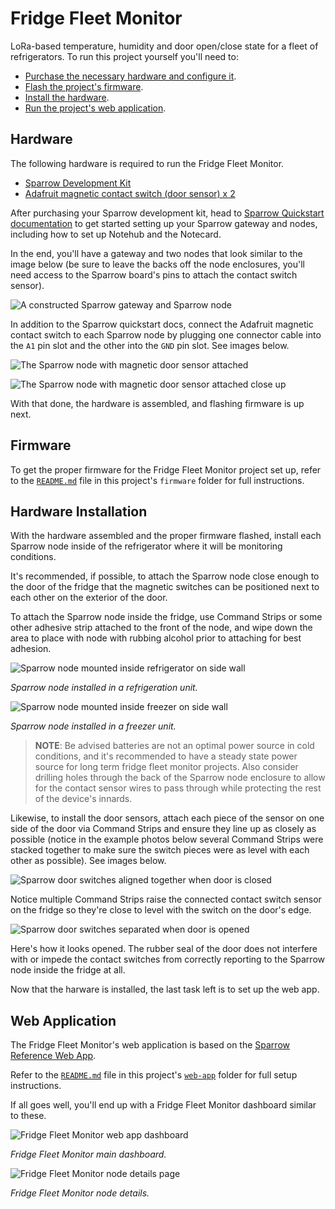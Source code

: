 # Fridge Fleet Monitor

LoRa-based temperature, humidity and door open/close state for a fleet of refrigerators. To run this project yourself you'll need to:

* [Purchase the necessary hardware and configure it](#hardware).
* [Flash the project's firmware](#firmware).
* [Install the hardware](#hardware-installation).
* [Run the project's web application](#web-application).

## Hardware 

The following hardware is required to run the Fridge Fleet Monitor.

* [Sparrow Development Kit](https://shop.blues.io/products/sparrow-dev-kit)
* [Adafruit magnetic contact switch (door sensor) x 2](https://www.adafruit.com/product/375)

After purchasing your Sparrow development kit, head to [Sparrow Quickstart documentation](https://dev.blues.io/quickstart/sparrow-quickstart/) to get started setting up your Sparrow gateway and nodes, including how to set up Notehub and the Notecard. 

In the end, you'll have a gateway and two nodes that look similar to the image below (be sure to leave the backs off the node enclosures, you'll need access to the Sparrow board's pins to attach the contact switch sensor).

![A constructed Sparrow gateway and Sparrow node](images/readme-sparrow-gateway-node-hardware.jpg)

In addition to the Sparrow quickstart docs, connect the Adafruit magnetic contact switch to each Sparrow node by plugging one connector cable into the `A1` pin slot and the other into the `GND` pin slot. See images below.

![The Sparrow node with magnetic door sensor attached](images/readme-sparrow-with-sensor.jpg)

![The Sparrow node with magnetic door sensor attached close up](images/readme-sparrow-sensor-closeup.jpg)

With that done, the hardware is assembled, and flashing firmware is up next.

## Firmware

To get the proper firmware for the Fridge Fleet Monitor project set up, refer to the [`README.md`](firmware/README.md) file in this project's `firmware` folder for full instructions.

## Hardware Installation

With the hardware assembled and the proper firmware flashed, install each Sparrow node inside of the refrigerator where it will be monitoring conditions.

It's recommended, if possible, to attach the Sparrow node close enough to the door of the fridge that the magnetic switches can be positioned next to each other on the exterior of the door. 

To attach the Sparrow node inside the fridge, use Command Strips or some other adhesive strip attached to the front of the node, and wipe down the area to place with node with rubbing alcohol prior to attaching for best adhesion.

![Sparrow node mounted inside refrigerator on side wall](images/readme-sparrow-mounted-fridge.jpg)

_Sparrow node installed in a refrigeration unit._

![Sparrow node mounted inside freezer on side wall](images/readme-sparrow-mounted-freezer.jpg)

_Sparrow node installed in a freezer unit._

> **NOTE**: Be advised batteries are not an optimal power source in cold conditions, and it's recommended to have a steady state power source for long term fridge fleet monitor projects. Also consider drilling holes through the back of the Sparrow node enclosure to allow for the contact sensor wires to pass through while protecting the rest of the device's innards.

Likewise, to install the door sensors, attach each piece of the sensor on one side of the door via Command Strips and ensure they line up as closely as possible (notice in the example photos below several Command Strips were stacked together to make sure the switch pieces were as level with each other as possible). See images below.

![Sparrow door switches aligned together when door is closed](images/readme-door-switches-closed.jpg)

Notice multiple Command Strips raise the connected contact switch sensor on the fridge so they're close to level with the switch on the door's edge.

![Sparrow door switches separated when door is opened](images/readme-door-switches-open.jpg)

Here's how it looks opened. The rubber seal of the door does not interfere with or impede the contact switches from correctly reporting to the Sparrow node inside the fridge at all.

Now that the harware is installed, the last task left is to set up the web app.
## Web Application

The Fridge Fleet Monitor's web application is based on the [Sparrow Reference Web App](https://github.com/blues/sparrow-reference-web-app). 

Refer to the [`README.md`](web-app/README.md) file in this project's [`web-app`](web-app/) folder for full setup instructions.

If all goes well, you'll end up with a Fridge Fleet Monitor dashboard similar to these.

![Fridge Fleet Monitor web app dashboard](images/readme-refrigerator-fleet-monitor-dashboard.png)

_Fridge Fleet Monitor main dashboard._

![Fridge Fleet Monitor node details page](images/readme-fridge-fleet-monitor-node-details.png)

_Fridge Fleet Monitor node details._



